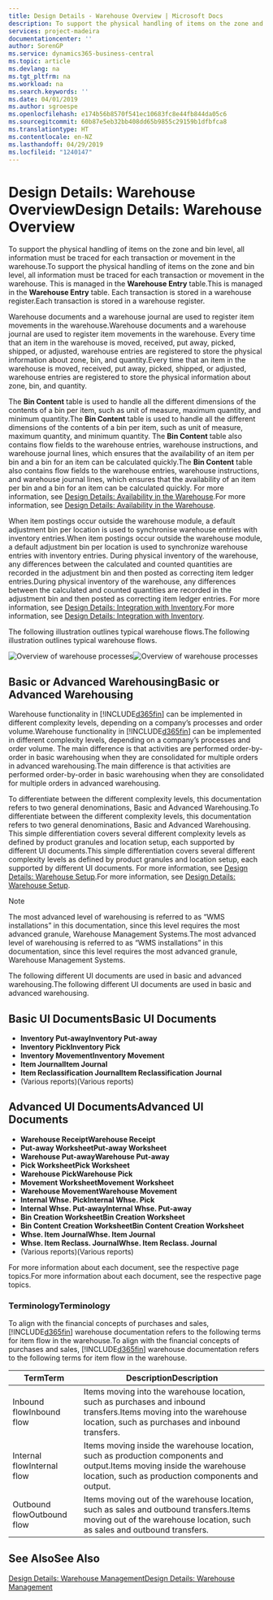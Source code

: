 ```yaml
---
title: Design Details - Warehouse Overview | Microsoft Docs
description: To support the physical handling of items on the zone and bin level, all information must be traced for each transaction or movement in the warehouse. This is managed in the **Warehouse Entry** table. Each transaction is stored in a warehouse register.
services: project-madeira
documentationcenter: ''
author: SorenGP
ms.service: dynamics365-business-central
ms.topic: article
ms.devlang: na
ms.tgt_pltfrm: na
ms.workload: na
ms.search.keywords: ''
ms.date: 04/01/2019
ms.author: sgroespe
ms.openlocfilehash: e174b56b8570f541ec10683fc8e44fb844da05c6
ms.sourcegitcommit: 60b87e5eb32bb408dd65b9855c29159b1dfbfca8
ms.translationtype: HT
ms.contentlocale: en-NZ
ms.lasthandoff: 04/29/2019
ms.locfileid: "1240147"
---
```

# <a name="design-details-warehouse-overview"></a><span data-ttu-id="91ec2-105">Design Details: Warehouse Overview</span><span class="sxs-lookup"><span data-stu-id="91ec2-105">Design Details: Warehouse Overview</span></span>
<span data-ttu-id="91ec2-106">To support the physical handling of items on the zone and bin level, all information must be traced for each transaction or movement in the warehouse.</span><span class="sxs-lookup"><span data-stu-id="91ec2-106">To support the physical handling of items on the zone and bin level, all information must be traced for each transaction or movement in the warehouse.</span></span> <span data-ttu-id="91ec2-107">This is managed in the **Warehouse Entry** table.</span><span class="sxs-lookup"><span data-stu-id="91ec2-107">This is managed in the **Warehouse Entry** table.</span></span> <span data-ttu-id="91ec2-108">Each transaction is stored in a warehouse register.</span><span class="sxs-lookup"><span data-stu-id="91ec2-108">Each transaction is stored in a warehouse register.</span></span>  

<span data-ttu-id="91ec2-109">Warehouse documents and a warehouse journal are used to register item movements in the warehouse.</span><span class="sxs-lookup"><span data-stu-id="91ec2-109">Warehouse documents and a warehouse journal are used to register item movements in the warehouse.</span></span> <span data-ttu-id="91ec2-110">Every time that an item in the warehouse is moved, received, put away, picked, shipped, or adjusted, warehouse entries are registered to store the physical information about zone, bin, and quantity.</span><span class="sxs-lookup"><span data-stu-id="91ec2-110">Every time that an item in the warehouse is moved, received, put away, picked, shipped, or adjusted, warehouse entries are registered to store the physical information about zone, bin, and quantity.</span></span>

<span data-ttu-id="91ec2-111">The **Bin Content** table is used to handle all the different dimensions of the contents of a bin per item, such as unit of measure, maximum quantity, and minimum quantity.</span><span class="sxs-lookup"><span data-stu-id="91ec2-111">The **Bin Content** table is used to handle all the different dimensions of the contents of a bin per item, such as unit of measure, maximum quantity, and minimum quantity.</span></span> <span data-ttu-id="91ec2-112">The **Bin Content** table also contains flow fields to the warehouse entries, warehouse instructions, and warehouse journal lines, which ensures that the availability of an item per bin and a bin for an item can be calculated quickly.</span><span class="sxs-lookup"><span data-stu-id="91ec2-112">The **Bin Content** table also contains flow fields to the warehouse entries, warehouse instructions, and warehouse journal lines, which ensures that the availability of an item per bin and a bin for an item can be calculated quickly.</span></span> <span data-ttu-id="91ec2-113">For more information, see [Design Details: Availability in the Warehouse](design-details-availability-in-the-warehouse.md).</span><span class="sxs-lookup"><span data-stu-id="91ec2-113">For more information, see [Design Details: Availability in the Warehouse](design-details-availability-in-the-warehouse.md).</span></span>  

<span data-ttu-id="91ec2-114">When item postings occur outside the warehouse module, a default adjustment bin per location is used to synchronise warehouse entries with inventory entries.</span><span class="sxs-lookup"><span data-stu-id="91ec2-114">When item postings occur outside the warehouse module, a default adjustment bin per location is used to synchronize warehouse entries with inventory entries.</span></span> <span data-ttu-id="91ec2-115">During physical inventory of the warehouse, any differences between the calculated and counted quantities are recorded in the adjustment bin and then posted as correcting item ledger entries.</span><span class="sxs-lookup"><span data-stu-id="91ec2-115">During physical inventory of the warehouse, any differences between the calculated and counted quantities are recorded in the adjustment bin and then posted as correcting item ledger entries.</span></span> <span data-ttu-id="91ec2-116">For more information, see [Design Details: Integration with Inventory](design-details-integration-with-inventory.md).</span><span class="sxs-lookup"><span data-stu-id="91ec2-116">For more information, see [Design Details: Integration with Inventory](design-details-integration-with-inventory.md).</span></span>  

<span data-ttu-id="91ec2-117">The following illustration outlines typical warehouse flows.</span><span class="sxs-lookup"><span data-stu-id="91ec2-117">The following illustration outlines typical warehouse flows.</span></span>  

<span data-ttu-id="91ec2-118">![Overview of warehouse processes](media/design_details_warehouse_management_overview.png "Overview of warehouse processes")</span><span class="sxs-lookup"><span data-stu-id="91ec2-118">![Overview of warehouse processes](media/design_details_warehouse_management_overview.png "Overview of warehouse processes")</span></span>  

## <a name="basic-or-advanced-warehousing"></a><span data-ttu-id="91ec2-119">Basic or Advanced Warehousing</span><span class="sxs-lookup"><span data-stu-id="91ec2-119">Basic or Advanced Warehousing</span></span>  
<span data-ttu-id="91ec2-120">Warehouse functionality in [!INCLUDE[d365fin](includes/d365fin_md.md)] can be implemented in different complexity levels, depending on a company’s processes and order volume.</span><span class="sxs-lookup"><span data-stu-id="91ec2-120">Warehouse functionality in [!INCLUDE[d365fin](includes/d365fin_md.md)] can be implemented in different complexity levels, depending on a company’s processes and order volume.</span></span> <span data-ttu-id="91ec2-121">The main difference is that activities are performed order-by-order in basic warehousing when they are consolidated for multiple orders in advanced warehousing.</span><span class="sxs-lookup"><span data-stu-id="91ec2-121">The main difference is that activities are performed order-by-order in basic warehousing when they are consolidated for multiple orders in advanced warehousing.</span></span>  

 <span data-ttu-id="91ec2-122">To differentiate between the different complexity levels, this documentation refers to two general denominations, Basic and Advanced Warehousing.</span><span class="sxs-lookup"><span data-stu-id="91ec2-122">To differentiate between the different complexity levels, this documentation refers to two general denominations, Basic and Advanced Warehousing.</span></span> <span data-ttu-id="91ec2-123">This simple differentiation covers several different complexity levels as defined by product granules and location setup, each supported by different UI documents.</span><span class="sxs-lookup"><span data-stu-id="91ec2-123">This simple differentiation covers several different complexity levels as defined by product granules and location setup, each supported by different UI documents.</span></span> <span data-ttu-id="91ec2-124">For more information, see [Design Details: Warehouse Setup](design-details-warehouse-setup.md).</span><span class="sxs-lookup"><span data-stu-id="91ec2-124">For more information, see [Design Details: Warehouse Setup](design-details-warehouse-setup.md).</span></span>  

> [!NOTE]  
>  <span data-ttu-id="91ec2-125">The most advanced level of warehousing is referred to as “WMS installations” in this documentation, since this level requires the most advanced granule, Warehouse Management Systems.</span><span class="sxs-lookup"><span data-stu-id="91ec2-125">The most advanced level of warehousing is referred to as “WMS installations” in this documentation, since this level requires the most advanced granule, Warehouse Management Systems.</span></span>  

 <span data-ttu-id="91ec2-126">The following different UI documents are used in basic and advanced warehousing.</span><span class="sxs-lookup"><span data-stu-id="91ec2-126">The following different UI documents are used in basic and advanced warehousing.</span></span>  

## <a name="basic-ui-documents"></a><span data-ttu-id="91ec2-127">Basic UI Documents</span><span class="sxs-lookup"><span data-stu-id="91ec2-127">Basic UI Documents</span></span>  

-   <span data-ttu-id="91ec2-128">**Inventory Put-away**</span><span class="sxs-lookup"><span data-stu-id="91ec2-128">**Inventory Put-away**</span></span>  
-   <span data-ttu-id="91ec2-129">**Inventory Pick**</span><span class="sxs-lookup"><span data-stu-id="91ec2-129">**Inventory Pick**</span></span>  
-   <span data-ttu-id="91ec2-130">**Inventory Movement**</span><span class="sxs-lookup"><span data-stu-id="91ec2-130">**Inventory Movement**</span></span>  
-   <span data-ttu-id="91ec2-131">**Item Journal**</span><span class="sxs-lookup"><span data-stu-id="91ec2-131">**Item Journal**</span></span>  
-   <span data-ttu-id="91ec2-132">**Item Reclassification Journal**</span><span class="sxs-lookup"><span data-stu-id="91ec2-132">**Item Reclassification Journal**</span></span>  
-   <span data-ttu-id="91ec2-133">(Various reports)</span><span class="sxs-lookup"><span data-stu-id="91ec2-133">(Various reports)</span></span>  

## <a name="advanced-ui-documents"></a><span data-ttu-id="91ec2-134">Advanced UI Documents</span><span class="sxs-lookup"><span data-stu-id="91ec2-134">Advanced UI Documents</span></span>  

-   <span data-ttu-id="91ec2-135">**Warehouse Receipt**</span><span class="sxs-lookup"><span data-stu-id="91ec2-135">**Warehouse Receipt**</span></span>  
-   <span data-ttu-id="91ec2-136">**Put-away Worksheet**</span><span class="sxs-lookup"><span data-stu-id="91ec2-136">**Put-away Worksheet**</span></span>  
-   <span data-ttu-id="91ec2-137">**Warehouse Put-away**</span><span class="sxs-lookup"><span data-stu-id="91ec2-137">**Warehouse Put-away**</span></span>  
-   <span data-ttu-id="91ec2-138">**Pick Worksheet**</span><span class="sxs-lookup"><span data-stu-id="91ec2-138">**Pick Worksheet**</span></span>  
-   <span data-ttu-id="91ec2-139">**Warehouse Pick**</span><span class="sxs-lookup"><span data-stu-id="91ec2-139">**Warehouse Pick**</span></span>  
-   <span data-ttu-id="91ec2-140">**Movement Worksheet**</span><span class="sxs-lookup"><span data-stu-id="91ec2-140">**Movement Worksheet**</span></span>  
-   <span data-ttu-id="91ec2-141">**Warehouse Movement**</span><span class="sxs-lookup"><span data-stu-id="91ec2-141">**Warehouse Movement**</span></span>  
-   <span data-ttu-id="91ec2-142">**Internal Whse. Pick**</span><span class="sxs-lookup"><span data-stu-id="91ec2-142">**Internal Whse. Pick**</span></span>  
-   <span data-ttu-id="91ec2-143">**Internal Whse. Put-away**</span><span class="sxs-lookup"><span data-stu-id="91ec2-143">**Internal Whse. Put-away**</span></span>  
-   <span data-ttu-id="91ec2-144">**Bin Creation Worksheet**</span><span class="sxs-lookup"><span data-stu-id="91ec2-144">**Bin Creation Worksheet**</span></span>  
-   <span data-ttu-id="91ec2-145">**Bin Content Creation Worksheet**</span><span class="sxs-lookup"><span data-stu-id="91ec2-145">**Bin Content Creation Worksheet**</span></span>  
-   <span data-ttu-id="91ec2-146">**Whse. Item Journal**</span><span class="sxs-lookup"><span data-stu-id="91ec2-146">**Whse. Item Journal**</span></span>  
-   <span data-ttu-id="91ec2-147">**Whse. Item Reclass. Journal**</span><span class="sxs-lookup"><span data-stu-id="91ec2-147">**Whse. Item Reclass. Journal**</span></span>  
-   <span data-ttu-id="91ec2-148">(Various reports)</span><span class="sxs-lookup"><span data-stu-id="91ec2-148">(Various reports)</span></span>  

<span data-ttu-id="91ec2-149">For more information about each document, see the respective page topics.</span><span class="sxs-lookup"><span data-stu-id="91ec2-149">For more information about each document, see the respective page topics.</span></span>  

### <a name="terminology"></a><span data-ttu-id="91ec2-150">Terminology</span><span class="sxs-lookup"><span data-stu-id="91ec2-150">Terminology</span></span>  
<span data-ttu-id="91ec2-151">To align with the financial concepts of purchases and sales, [!INCLUDE[d365fin](includes/d365fin_md.md)] warehouse documentation refers to the following terms for item flow in the warehouse.</span><span class="sxs-lookup"><span data-stu-id="91ec2-151">To align with the financial concepts of purchases and sales, [!INCLUDE[d365fin](includes/d365fin_md.md)] warehouse documentation refers to the following terms for item flow in the warehouse.</span></span>  

|<span data-ttu-id="91ec2-152">Term</span><span class="sxs-lookup"><span data-stu-id="91ec2-152">Term</span></span>|<span data-ttu-id="91ec2-153">Description</span><span class="sxs-lookup"><span data-stu-id="91ec2-153">Description</span></span>|  
|----------|---------------------------------------|  
|<span data-ttu-id="91ec2-154">Inbound flow</span><span class="sxs-lookup"><span data-stu-id="91ec2-154">Inbound flow</span></span>|<span data-ttu-id="91ec2-155">Items moving into the warehouse location, such as purchases and inbound transfers.</span><span class="sxs-lookup"><span data-stu-id="91ec2-155">Items moving into the warehouse location, such as purchases and inbound transfers.</span></span>|  
|<span data-ttu-id="91ec2-156">Internal flow</span><span class="sxs-lookup"><span data-stu-id="91ec2-156">Internal flow</span></span>|<span data-ttu-id="91ec2-157">Items moving inside the warehouse location, such as production components and output.</span><span class="sxs-lookup"><span data-stu-id="91ec2-157">Items moving inside the warehouse location, such as production components and output.</span></span>|  
|<span data-ttu-id="91ec2-158">Outbound flow</span><span class="sxs-lookup"><span data-stu-id="91ec2-158">Outbound flow</span></span>|<span data-ttu-id="91ec2-159">Items moving out of the warehouse location, such as sales and outbound transfers.</span><span class="sxs-lookup"><span data-stu-id="91ec2-159">Items moving out of the warehouse location, such as sales and outbound transfers.</span></span>|  

## <a name="see-also"></a><span data-ttu-id="91ec2-160">See Also</span><span class="sxs-lookup"><span data-stu-id="91ec2-160">See Also</span></span>  
 [<span data-ttu-id="91ec2-161">Design Details: Warehouse Management</span><span class="sxs-lookup"><span data-stu-id="91ec2-161">Design Details: Warehouse Management</span></span>](design-details-warehouse-management.md)
